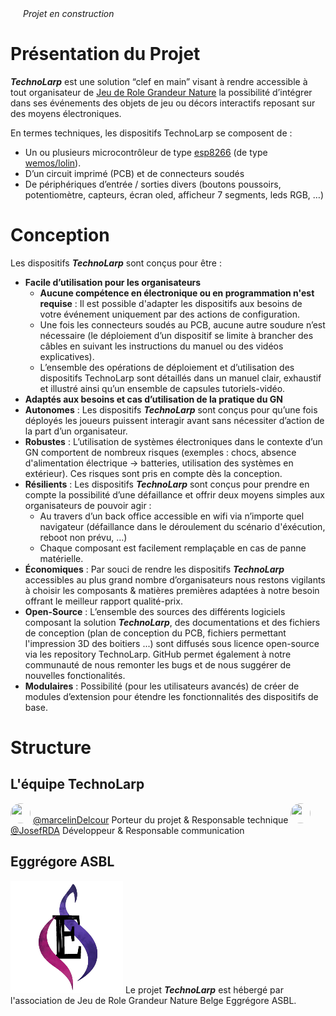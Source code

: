 <img src="https://github.githubassets.com/images/icons/emoji/unicode/1f6a7.png" width="16" height="16">  *Projet en construction* <img src="https://github.githubassets.com/images/icons/emoji/unicode/1f6a7.png" width="16" height="16">
# Présentation du Projet
***TechnoLarp*** est une solution “clef en main” visant à rendre accessible à tout organisateur de [Jeu de Role Grandeur Nature](https://fr.wikipedia.org/wiki/Jeu_de_r%C3%B4le_grandeur_nature) la possibilité d’intégrer dans ses événements des objets de jeu ou décors interactifs reposant sur des moyens électroniques. 

En termes techniques, les dispositifs TechnoLarp se composent de :
* Un ou plusieurs microcontrôleur de type [esp8266](https://fr.wikipedia.org/wiki/ESP8266) (de type [wemos/lolin](https://www.wemos.cc/en/latest/d1/d1_mini.html)).
* D’un circuit imprimé (PCB) et de connecteurs soudés
* De périphériques d’entrée / sorties divers (boutons poussoirs, potentiomètre, capteurs, écran oled, afficheur 7 segments, leds RGB, …)

# Conception
Les dispositifs ***TechnoLarp*** sont conçus pour être :
* **Facile d’utilisation pour les organisateurs**
  *  **Aucune compétence en électronique ou en programmation n'est requise** : Il est possible d'adapter les dispositifs aux besoins de votre événement uniquement par des actions de configuration.
  *  Une fois les connecteurs soudés au PCB, aucune autre soudure n’est nécessaire (le déploiement d’un dispositif se limite à brancher des câbles en suivant les instructions du manuel ou des vidéos explicatives).
  *  L’ensemble des opérations de déploiement et d’utilisation des dispositifs TechnoLarp sont détaillés dans un manuel clair, exhaustif et illustré ainsi qu’un ensemble de capsules tutoriels-vidéo.
*  **Adaptés aux besoins et cas d’utilisation de la pratique du GN**
*  **Autonomes** : Les dispositifs ***TechnoLarp*** sont conçus pour qu’une fois déployés les joueurs puissent interagir avant sans nécessiter d’action de la part d’un organisateur.
*  **Robustes** : L’utilisation de systèmes électroniques dans le contexte d’un GN comportent de nombreux risques (exemples : chocs, absence d'alimentation électrique -> batteries, utilisation  des systèmes en extérieur). Ces risques sont pris en compte dès la conception.
*  **Résilients** : Les dispositifs ***TechnoLarp*** sont conçus pour prendre en compte la possibilité d’une défaillance et offrir deux moyens simples aux organisateurs de pouvoir agir :
   *  Au travers d’un back office accessible en wifi via n’importe quel navigateur (défaillance dans le déroulement du scénario d'éxécution, reboot non prévu, …)
   *  Chaque composant est facilement remplaçable en cas de panne matérielle.
*  **Économiques** : Par souci de rendre les dispositifs ***TechnoLarp*** accessibles au plus grand nombre d’organisateurs nous restons vigilants à choisir les composants & matières premières adaptées à notre besoin offrant le meilleur rapport qualité-prix.
*  **Open-Source** : L’ensemble des sources des différents logiciels composant la solution ***TechnoLarp***, des documentations et des fichiers de conception (plan de conception du PCB, fichiers permettant l'impression 3D des boitiers ...) sont diffusés sous licence open-source via les repository TechnoLarp. GitHub permet également à notre communauté de nous remonter les bugs et de nous suggérer de nouvelles fonctionalités.
*  **Modulaires** : Possibilité (pour les utilisateurs avancés) de créer de modules d’extension pour étendre les fonctionnalités des dispositifs de base.

# Structure
## L'équipe TechnoLarp
<img src="https://avatars.githubusercontent.com/u/84352095" width="32" height="32" style="border-radius: 50%;"> [@marcelinDelcour](https://github.com/marcelinDelcour) Porteur du projet & Responsable technique
<img src="https://avatars.githubusercontent.com/u/5512824" width="32" height="32" style="border-radius: 50%;"> [@JosefRDA](https://github.com/JosefRDA) Développeur & Responsable communication

## Eggrégore ASBL
![](Logo_SF_black_180.png) Le projet ***TechnoLarp*** est hébergé par l'association de Jeu de Role Grandeur Nature Belge Eggrégore ASBL.




